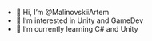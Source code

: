 - 👋 Hi, I’m @MalinovskiiArtem
- 👀 I’m interested in Unity and GameDev
- 🌱 I’m currently learning C# and Unity

<!---
MalinovskiiArtem/MalinovskiiArtem is a ✨ special ✨ repository because its `README.md` (this file) appears on your GitHub profile.
You can click the Preview link to take a look at your changes.
--->
